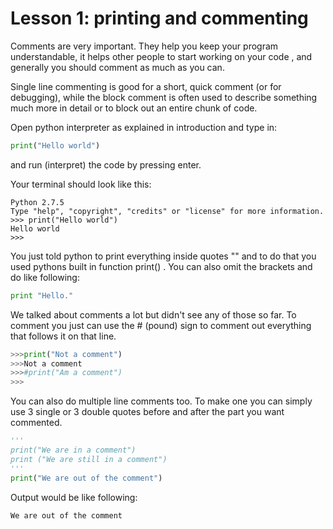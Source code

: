 # Lesson 1: printing and commenting

Comments are very important. They help you keep your program understandable,
it helps other people to start working on your code , and generally you
should comment as much as you can.

Single line commenting is good for a short, quick comment (or for debugging),
while the block comment is often used to describe something much more in detail
or to block out an entire chunk of code.

Open python interpreter as explained in introduction and type in:
```python
print("Hello world")
```
and run (interpret) the code by pressing enter.

Your terminal should look like this:
```
Python 2.7.5
Type "help", "copyright", "credits" or "license" for more information.
>>> print("Hello world")
Hello world
>>>
```

You just told python to print everything inside quotes "" and to do that you
used pythons built in function print() . You can also omit the brackets and do like following:

```python
print "Hello."
```
We talked about comments a lot but didn't see any of those so far.
To comment you just can use the # (pound) sign to comment out everything that follows it on that line.

```python
>>>print("Not a comment")
>>>Not a comment
>>>#print("Am a comment")
>>>
```
You can also do multiple line comments too.
To make one you can simply use 3 single or 3 double quotes before and after the
part you want commented.
```python
'''
print("We are in a comment")
print ("We are still in a comment")
'''
print("We are out of the comment")
```
Output would be like following:
```
We are out of the comment
```
